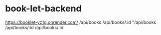 # book-let-backend
https://booklet-yz1g.onrender.com/
/api/books
/api/books/:id
"/api/books
/api/books/:id
/api/books/:id
